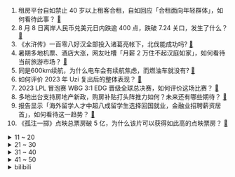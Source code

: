 1. 租房平台自如禁止 40 岁以上租客合租，自如回应「合租面向年轻群体」，如何看待此事？ [:link:](https://www.zhihu.com/question/616187008)
2. 8 月 8 日离岸人民币兑美元日内跌逾 400 点，跌破 7.24 关口，发生了什么？ [:link:](https://www.zhihu.com/question/616302149)
3. 《水浒传》一百零八好汉全部投入诸葛亮帐下，北伐能成功吗? [:link:](https://www.zhihu.com/question/605826464)
4. 暑期多地机票、酒店大涨，网友吐槽「月薪 2 万住不起汉庭如家」，如何看待当前旅游市场？ [:link:](https://www.zhihu.com/question/615955795)
5. 同是600km续航，为什么电车会有续航焦虑，而燃油车就没有? [:link:](https://www.zhihu.com/question/615779252)
6. 如何评价 2023 年 Uzi 复出后的整体表现？ [:link:](https://www.zhihu.com/question/616294182)
7. 2023 LPL 冒泡赛 WBG 3:1 EDG 晋级全球总决赛，如何评价这场比赛？ [:link:](https://www.zhihu.com/question/616295739)
8. 多地出台支持房地产新政，购房补贴打头阵推力如何？未来还有哪些期待？ [:link:](https://www.zhihu.com/question/616179349)
9. 报告显示「海外留学人才中超八成留学生选择回国就业，金融业招聘薪资居首」，如何看待这一趋势？ [:link:](https://www.zhihu.com/question/616224152)
10. 《孤注一掷》点映总票房破 5 亿，为什么该片可以获得如此高的点映票房？ [:link:](https://www.zhihu.com/question/616064947)
<details>
<summary>11 ~ 20</summary>

11. 报告称大学生返乡就业比例上升，「北上广深」不香了？未来就业趋势会如何？ [:link:](https://www.zhihu.com/question/616232534)
12. 年轻人耳机不离手是不是成了趋势，好像成了「第二个器官」，由此导致的听力障碍正在逼近年轻人吗？ [:link:](https://www.zhihu.com/question/616034874)
13. 夏商周被古人称为三代，为什么“夏”和“周”都曾被后世政权采用为国名，唯独“商”却没有？ [:link:](https://www.zhihu.com/question/615918990)
14. 存量房贷降息读秒落地，提前还贷会减少吗？现在怎么还贷最合适？ [:link:](https://www.zhihu.com/question/615678453)
15. 为什么现在宽带不让用路由器拨号？ [:link:](https://www.zhihu.com/question/587820301)
16. 深圳、三亚和广州等地已开始试运行集中供冷系统，在实际推广和应用上存在哪些难点？集中供冷时代要来了？ [:link:](https://www.zhihu.com/question/616189729)
17. 2023 LPL 冒泡赛决赛 WBG 3:1 击败 EDG 夺得最后一张世界赛门票，如何评价这场比赛？ [:link:](https://www.zhihu.com/question/616227348)
18. 现在手机的拍照效果跟单反还差多少? [:link:](https://www.zhihu.com/question/615211249)
19. 消息称特斯拉上海工厂 8 月中开始生产新款 model3，定价可能到 20 万左右，你看好该车前景吗？ [:link:](https://www.zhihu.com/question/616006802)
20. 碧桂园旗下境内债大跌再现临停潮，此前回应美元债票息未付「出现了阶段性的流动性压力」，哪些信息值得关注？ [:link:](https://www.zhihu.com/question/616225145)
</details>
<details>
<summary>21 ~ 30</summary>

21. 《孤注一掷》中陆经理为什么要让梁安娜下跪？ [:link:](https://www.zhihu.com/question/615867424)
22. 为什么年轻人会迷恋 「crush」，却很难与 crush 走入亲密关系？ [:link:](https://www.zhihu.com/question/614057080)
23. 领导如何看待不争不抢的员工？ [:link:](https://www.zhihu.com/question/615795909)
24. 对于路飞由橡胶果实觉醒升级成“尼卡果实”大家有什么看法？ [:link:](https://www.zhihu.com/question/523886330)
25. 《长相思》第 25-26 集拍得如何？有哪些值得关注的剧情点？ [:link:](https://www.zhihu.com/question/616262467)
26. 今年 IT 行业就业情况能否回春？ [:link:](https://www.zhihu.com/question/615395614)
27. 上班很忙、圈子越来越小，已经忘了恋爱的感觉，却又很羡慕他人有人陪伴，我该如何坦然接受独身？ [:link:](https://www.zhihu.com/question/613869959)
28. 如何看待 2023 年 Q2 国内智能手机出货量，国产厂商持续领跑行业，这意味着什么？ [:link:](https://www.zhihu.com/question/616196566)
29. 如果我是员工，遇到我和老板都有错，但老板却不承认自己的错，只针对我的错，我应该怎么办？ [:link:](https://www.zhihu.com/question/615926467)
30. 2023年新能源汽车智能化进行到什么阶段了？有哪些最接近智能化的智能汽车？ [:link:](https://www.zhihu.com/question/615040652)
</details>
<details>
<summary>31 ~ 40</summary>

31. 7 月份我国进出口 3.46 万亿元，下降 8.3%，可能受哪些因素影响？还有哪些信息值得关注？ [:link:](https://www.zhihu.com/question/616202262)
32. 生蚝和藤壶这类无法自行移动的生物不会感到无聊吗？ [:link:](https://www.zhihu.com/question/434794195)
33. 如何玩好《王者荣耀》？ [:link:](https://www.zhihu.com/question/332563602)
34. 如何评价《崩坏：星穹铁道》卡芙卡角色 PV——「戏剧性反讽」? [:link:](https://www.zhihu.com/question/616208868)
35. 8 月 8 日 A 股三大指数小幅收跌，医药股集体反弹，两市超 3000 股下跌，如何看待今日行情？ [:link:](https://www.zhihu.com/question/616187043)
36. 贵州的地形地貌比四川更复杂，为什么没有人说“黔道难，难于上青天”？ [:link:](https://www.zhihu.com/question/615923776)
37. VistaGen 社恐药三期临床试验取得积极的效果，股价一度暴涨近 2400%，哪些信息值得关注？ [:link:](https://www.zhihu.com/question/616183588)
38. 中国 7 月出口按人民币计价同比下降 9.2%，按美元计价同比下降 14.5%，哪些信息值得关注？ [:link:](https://www.zhihu.com/question/616205692)
39. 你如何看待年轻一代逃避相亲、逃避社交，却热忠于去寺庙上香求桃花？他们求的到底是什么？ [:link:](https://www.zhihu.com/question/613869960)
40. 31 省份上半年消费成绩单出炉，14 省跑赢全国，广东、江苏、山东、浙江稳居前四强，哪些信息值得关注？ [:link:](https://www.zhihu.com/question/616222760)
</details>
<details>
<summary>41 ~ 50</summary>

41. 足球报辟谣女足薪资问题，称「女足年薪世界第二」是谣传，薪资与欧美差一个量级，哪些信息值得关注？ [:link:](https://www.zhihu.com/question/616059081)
42. 什么车最适合长途自驾游，为什么？ [:link:](https://www.zhihu.com/question/509797303)
43. 投资人称「美信用评级下调，反映人们对美元和美债失去信心」，对美经济有何影响？会加速「去美元化」进程吗？ [:link:](https://www.zhihu.com/question/616200303)
44. 孔子老子墨子等人遇到电车难题会如何选择？为什么？ [:link:](https://www.zhihu.com/question/59015247)
45. 如何看待华为宣称“纯鸿蒙”OS将不再兼容安卓应用 APK彻底再见？ [:link:](https://www.zhihu.com/question/616067090)
46. 如何评价综艺《心动的信号 第六季》？ [:link:](https://www.zhihu.com/question/613911914)
47. 当远道而来的咖啡「中国化」，「新中式咖啡」正颠覆行业传统，「纯咖」被更多消费者接受，如何看待这一现象？ [:link:](https://www.zhihu.com/question/616057760)
48. 《长相思》照入现实，如果你是小夭，你选谁? [:link:](https://www.zhihu.com/question/615544030)
49. 本人现在初三，但是英语基础比较薄弱可以推荐一些英文原版名著吗？ [:link:](https://www.zhihu.com/question/615020970)
50. 什么是「社会时钟」？你从哪件事开始，感受到了社会时钟的压力？ [:link:](https://www.zhihu.com/question/615961265)
</details><details>
<summary>bilibili</summary>

</details>